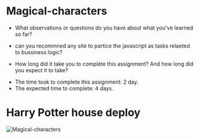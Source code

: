 # Magical-characters
* What observations or questions do you have about what you've learned so far?
- can you recommned any site to partice the javascript as tasks relaeted to bussiness logic?

* How long did it take you to complete this assignment? And how long did you expect it to take?
- The time took to complete this assignment: 2 day.
- The expected time to complete: 4 days.  


# Harry Potter house deploy
![Magical-characters](https://omaramjad310.github.io/Magical-characters/)
